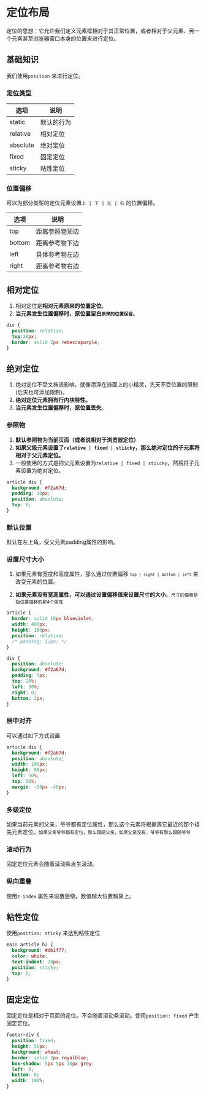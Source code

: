 # 定位布局

定位的思想：它允许我们定义元素框相对于其正常位置，或者相对于父元素、另一个元素甚至浏览器窗口本身的位置来进行定位。

## 基础知识

我们使用`position` 来进行定位。

### 定位类型

| 选项     | 说明       |
| -------- | ---------- |
| static   | 默认的行为 |
| relative | 相对定位   |
| absolute | 绝对定位   |
| fixed    | 固定定位   |
| sticky   | 粘性定位   |



### 位置偏移

可以为部分类型的定位元素设置`上 | 下 | 左 | 右` 的位置偏移。

| 选项   | 说明           |
| ------ | -------------- |
| top    | 距离参照物顶边 |
| bottom | 距离参考物下边 |
| left   | 具体参考物左边 |
| right  | 距离参考物右边 |



## 相对定位

1. 相对定位是**相对元素原来的位置定位**，
2. **当元素发生位置偏移时，原位置留白<small>原来的位置保留</small>**。

```css
div {
  position: relative;
  top:20px;
  border: solid 2px rebeccapurple;
}
```



## 绝对定位

1. 绝对定位不受文档流影响，就像漂浮在液面上的小精灵，先天不受位置的限制(后天也可添加限制)。
2. **绝对定位元素拥有行内块特性。**
3. **当元素发生位置偏移时，原位置丢失**。



### 参照物

1. **默认参照物为当前页面（或者说相对于浏览器定位）**
2. **如果父级元素设置了`relative | fixed | stiicky`，那么绝对定位的子元素将相对于父元素定位。**
3. 一般使用的方式是把父元素设置为`relative | fixed | stiicky`，然后将子元素设置为绝对定位。

```css
article div {
  background: #f2a67d;
  padding: 10px;
  position: absolute;
  top: 0;
}
```



### 默认位置

默认在左上角，受父元素padding属性的影响。



### 设置尺寸大小

1. 如果元素有宽度和高度属性，那么通过位置偏移 <small>`top | right | bottom | left`</small> 来改变元素的位置。

2. **如果元素没有宽高属性，可以通过设置偏移值来设置尺寸的大小**。<small>尺寸的偏移是指位置偏移的那4个属性</small>

```css
article {
  border: solid 10px blueviolet;
  width: 400px;
  height: 100px;
  position: relative;
  /* padding: 12px; */
}

div {
  position: absolute;
  background: #f2a67d;
  padding: 5px;
  top: 20%;
  left: 30%;
  right: 0;
  bottom: 2px;
}
```



### 居中对齐

可以通过如下方式设置

```css
article div {
  background: #f2a67d;
  position: absolute;
  width: 100px;
  height: 80px;
  left: 50%;
  top: 50%;
  margin: -50px -40px;
}
```



### 多级定位

如果当前元素的父亲，爷爷都有定位属性，那么这个元素将根据离它最近的那个祖先元素定位。<small>如果父亲爷爷都有定位，那么跟随父亲，如果父亲没有，爷爷有那么跟随爷爷</small>



### 滚动行为

固定定位元素会随着滚动条发生滚动。



### 纵向重叠

使用`z-index` 属性来设置层级。数值越大位置越靠上。



## 粘性定位

使用`position: sticky` 来达到粘性定位

```css
main article h2 {
  background: #db1f77;
  color: white;
  text-indent: 20px;
  position: sticky;
  top: 0;
}
```



## 固定定位

固定定位是相对于页面的定位。不会随着滚动条滚动。使用`position: fixed` 产生固定定位。

```css
footer>div {
  position: fixed;
  height: 56px;
  background: wheat;
  border: solid 2px royalblue;
  box-shadow: 5px 5px 10px grey;
  left: 0;
  bottom: 0;
  width: 100%;
}
```

